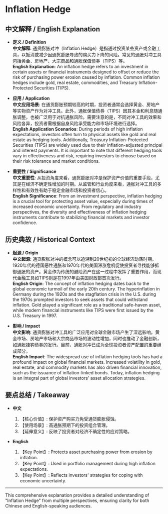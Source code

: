 # Inflation Hedge

## 中文解释 / English Explanation

* **定义 / Definition**  
  **中文解释**: 通货膨胀对冲（Inflation Hedge）是指通过投资某些资产或金融工具，以抵消或减少因通货膨胀导致的购买力下降的风险。常见的通胀对冲工具包括黄金、房地产、大宗商品和通胀保值债券（TIPS）等。  
  **English Explanation**: An inflation hedge refers to an investment in certain assets or financial instruments designed to offset or reduce the risk of purchasing power erosion caused by inflation. Common inflation hedges include gold, real estate, commodities, and Treasury Inflation-Protected Securities (TIPS).

* **应用 / Application**  
  **中文应用场景**: 在通货膨胀预期较高的时期，投资者通常会选择黄金、房地产等实物资产作为对冲工具。此外，通胀保值债券（TIPS）因其本金和利息随通胀调整，也被广泛用于对抗通胀风险。需要注意的是，不同对冲工具的效果和风险各异，投资者需根据自身风险承受能力和市场环境进行选择。  
  **English Application Scenarios**: During periods of high inflation expectations, investors often turn to physical assets like gold and real estate as hedging tools. Additionally, Treasury Inflation-Protected Securities (TIPS) are widely used due to their inflation-adjusted principal and interest payments. It is important to note that different hedging tools vary in effectiveness and risk, requiring investors to choose based on their risk tolerance and market conditions.

* **重要性 / Significance**  
  **中文重要性**: 从投资角度来看，通货膨胀对冲是保护资产价值的重要手段，尤其是在经济不确定性增加的时期。从监管和行业角度来看，通胀对冲工具的多样性和有效性有助于稳定金融市场和投资者信心。  
  **English Significance**: From an investment perspective, inflation hedging is a crucial tool for protecting asset value, especially during times of increased economic uncertainty. From regulatory and industry perspectives, the diversity and effectiveness of inflation hedging instruments contribute to stabilizing financial markets and investor confidence.

## 历史典故 / Historical Context

* **起源 / Origin**  
  **中文起源**: 通货膨胀对冲的概念可以追溯到20世纪初的全球经济动荡时期。1920年代的德国恶性通胀和1970年代的美国滞涨危机促使投资者寻找能够抵御通胀的资产。黄金作为传统的避险资产在这一过程中发挥了重要作用，而现代金融工具如TIPS则是在1997年由美国财政部首次发行。  
  **English Origin**: The concept of inflation hedging dates back to the global economic turmoil of the early 20th century. The hyperinflation in Germany during the 1920s and the stagflation crisis in the U.S. during the 1970s prompted investors to seek assets that could withstand inflation. Gold played a significant role as a traditional safe-haven asset, while modern financial instruments like TIPS were first issued by the U.S. Treasury in 1997.

* **影响 / Impact**  
  **中文影响**: 通货膨胀对冲工具的广泛应用对全球金融市场产生了深远影响。黄金市场、房地产市场和大宗商品市场的波动性增加，同时也推动了金融创新，如通胀挂钩债券的发行。目前，通胀对冲已成为全球投资者资产配置的重要组成部分。  
  **English Impact**: The widespread use of inflation hedging tools has had a profound impact on global financial markets. Increased volatility in gold, real estate, and commodity markets has also driven financial innovation, such as the issuance of inflation-linked bonds. Today, inflation hedging is an integral part of global investors' asset allocation strategies.

## 要点总结 / Takeaway

* **中文**  
  1. 【核心价值】:  保护资产购买力免受通货膨胀侵蚀。
  2. 【使用场景】:  高通胀预期下的投资组合管理。
  3. 【延伸意义】:  反映了投资者对经济不确定性的应对策略。

* **English**  
  1. 【Key Point】: Protects asset purchasing power from erosion by inflation.
  2. 【Key Point】: Used in portfolio management during high inflation expectations.
  3. 【Key Point】: Reflects investors' strategies for coping with economic uncertainty.

---

This comprehensive explanation provides a detailed understanding of "Inflation Hedge" from multiple perspectives, ensuring clarity for both Chinese and English-speaking audiences.